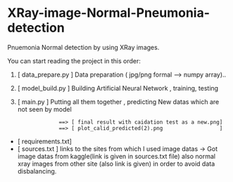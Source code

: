 # XRay-image-Normal-Pneumonia-detection
Pnuemonia Normal detection by using XRay images. 

You can start reading the project in this order:

1) [ data_prepare.py ] Data preparation ( jpg/png formal --> numpy array)..
2) [ model_build.py  ] Building Artificial Neural Network , training, testing 
3) [     main.py     ] Putting all them together , predicting New datas which are not seen by model

                    ==> [ final result with caidation test as a new.png]   
                    ==> [ plot_calid_predicted(2).png                  ]
                    
* [ requirements.txt]
* [ sources.txt     ] links to the sites from which I used image datas -> Got image datas from kaggle(link is given in sources.txt file) also normal xray images from other site (also link is given) in order to avoid data disbalancing.
